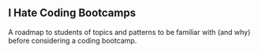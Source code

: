 ## I Hate Coding Bootcamps

A roadmap to students of topics and patterns to be familiar with (and why) before considering a coding bootcamp.


